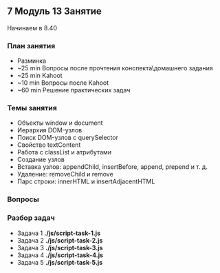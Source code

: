 ## 7 Модуль 13 Занятие

Начинаем в 8.40

### План занятия

- Разминка
- ~25 min Вопросы после прочтения конспекта\домашнего задания
- ~25 min Kahoot
- ~10 min Вопросы после Kahoot
- ~60 min Решение практических задач

### Темы занятия

- Объекты window и document
- Иерархия DOM-узлов
- Поиск DOM-узлов с querySelector
- Свойство textContent
- Работа с classList и атрибутами
- Создание узлов
- Вставка узлов: appendChild, insertBefore, append, prepend и т. д.
- Удаление: removeChild и remove
- Парс строки: innerHTML и insertAdjacentHTML

### Вопросы

### Разбор задач

- Задача 1 **./js/script-task-1.js**
- Задача 2 **./js/script-task-2.js**
- Задача 3 **./js/script-task-3.js**
- Задача 4 **./js/script-task-4.js**
- Задача 5 **./js/script-task-5.js**
